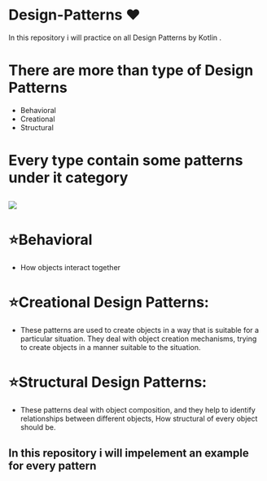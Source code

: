 # Design-Patterns :heart:
In this repository  i will practice on all Design Patterns by Kotlin .

# There are more than type of Design Patterns
* Behavioral
* Creational
* Structural

# Every type contain some patterns under it category
## <img src="https://user-images.githubusercontent.com/62241386/228518747-4e5eedb2-e8fc-498c-9f21-ef515e006aef.png" >


# :star:Behavioral
* How objects interact together 

# :star:Creational Design Patterns:
* These patterns are used to create objects in a way that is suitable for a particular situation. They deal with object creation mechanisms, trying to create objects in a manner suitable to the situation.

# :star:Structural Design Patterns:
* These patterns deal with object composition, and they help to identify relationships between different objects, How structural  of every object should be.


## In this repository i will impelement an example for  every pattern
